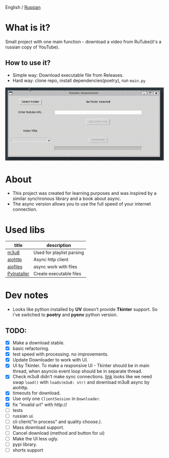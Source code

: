 English / [Russian](./README_RU.md)
# What is it?

Small project with one main function - download a video from RuTube(it's a russian copy of YouTube).

## How to use it?

- Simple way: Download executable file from Releases.
- Hard way: clone repo, install dependencies(poetry), run `main.py`

![screen_cast](screen_cast.gif)

# About
- This project was created for learning purposes and was inspired by a similar synchronous library and a book about async.
- The async version allows you to use the full speed of your internet connection.

# Used libs

| title                                                     | description               |
| --------------------------------------------------------- | ------------------------- |
| [m3u8](https://github.com/globocom/m3u8/)                 | Used for playlist parsing |
| [aiohttp](https://github.com/aio-libs/aiohttp)            | Async http client         |
| [aiofiles](https://github.com/Tinche/aiofiles)            | async work with files     |
| [PyInstaller](https://github.com/pyinstaller/pyinstaller) | Create executable files   |

# Dev notes
- Looks like python installed by **UV** doesn't provide **Tkinter** support. So i've switched to **poetry** and **pyenv** python version.

## TODO:

- [x] Make a download stable.
- [x] basic refactoring.
- [x] test speed with processing. no improvements.
- [x] Update Downloader to work with UI.
- [x] UI by Tkinter. To make a responsive UI - Tkinter should be in main thread, when asyncio event loop should be in separate thread.
- [x] Check m3u8 didn't make sync connections. [link](https://github.com/globocom/m3u8/wiki/FAQ#how-to-use-a-custom-python-http-client)
looks like we need swap `load()` with `loads(m3u8: str)` and download m3u8 async by aiohttp.
- [x] timeouts for download.
- [x] Use only one `ClientSession` in `Downloader`.
- [x] fix "invalid url" with http://
- [ ] tests
- [ ] russian ui.
- [ ] cli client("in process" and quality choose.).
- [ ] Mass download support.
- [ ] Cancel download (method and button for ui)
- [ ] Make the UI less ugly.
- [ ] pypi library.
- [ ] shorts support